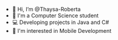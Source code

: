 - 🖖 Hi, I’m @Thaysa-Roberta
- 🌱 I'm a Computer Science student
- 💻 Developing projects in Java and C#
- 📲 I'm interested in Mobile Development

<!---
Thaysa-Roberta/Thaysa-Roberta is a ✨ special ✨ repository because its `README.md` (this file) appears on your GitHub profile.
You can click the Preview link to take a look at your changes.
--->
